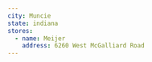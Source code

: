 ```yaml
---
city: Muncie
state: indiana
stores:
  - name: Meijer
    address: 6260 West McGalliard Road
---
```


